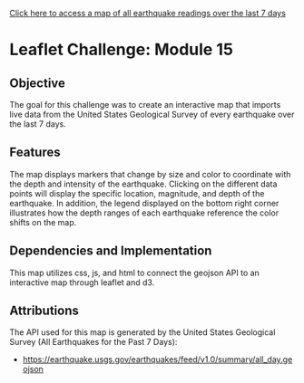[Click here to access a map of all earthquake readings over the last 7 days](https://dcasey07.github.io/leaflet-challenge/)

# Leaflet Challenge: Module 15

## Objective

The goal for this challenge was to create an interactive map that imports live data from the United States Geological Survey of every earthquake over the last 7 days. 

## Features

The map displays markers that change by size and color to coordinate with the depth and intensity of the earthquake. Clicking on the different data points will display the specific location, magnitude, and depth of the earthquake. In addition, the legend displayed on the bottom right corner illustrates how the depth ranges of each earthquake reference the color shifts on the map.

## Dependencies and Implementation
This map utilizes css, js, and html to connect the geojson API to an interactive map through leaflet and d3.

## Attributions

The API used for this map is generated by the United States Geological Survey (All Earthquakes for the Past 7 Days):
- https://earthquake.usgs.gov/earthquakes/feed/v1.0/summary/all_day.geojson

